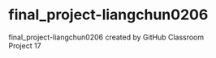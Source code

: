 # final_project-liangchun0206
final_project-liangchun0206 created by GitHub Classroom  
Project 17  
